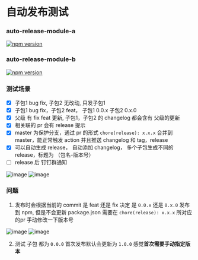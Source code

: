 # 自动发布测试

### auto-release-module-a

<a href="https://badge.fury.io/js/auto-release-module-a" title="npm">
<img src="https://img.shields.io/npm/v/auto-release-module-a.svg?style=flat-square" alt="npm version"/>
</a>

### auto-release-module-b

<a href="https://badge.fury.io/js/auto-release-module-b" title="npm">
<img src="https://img.shields.io/npm/v/auto-release-module-b.svg?style=flat-square" alt="npm version"/>
</a>

### 测试场景

- [x] 子包1 bug fix, 子包2 无改动, 只发子包1
- [x] 子包1 bug fix，子包2 feat， 子包1 0.0.x  子包2 0.x.0
- [x] 父级 有 fix feat 更新, 子包1，子包2 的 changelog 都会含有 父级的更新
- [x] 相关联的 pr 会有 release 提示
- [x] master 为保护分支，通过 pr 的形式 `chore(release): x.x.x` 合并到 master，能正常触发 action 并且推送 changelog 和 tag，release
- [x] 可以自动生成 release， 自动添加 changelog， 多个子包生成不同的 release，标题为 （包名-版本号）
- [ ] release 后 钉钉群通知

![image](https://user-images.githubusercontent.com/21015895/137594106-2e7abba2-2b8e-4a72-8b64-5ba0722dbfdb.png)
![image](https://user-images.githubusercontent.com/21015895/137594255-b460d4a8-bf20-42c4-9c18-8686f8b52dc5.png)


### 问题

1. 发布时会根据当前的 commit 是 feat 还是 fix 决定 是 `0.0.x` 还是 `0.x.0` 发布到 npm, 但是不会更新 package.json 需要在 `chore(release): x.x.x` 所对应的pr 手动修改一下版本号

![image](https://user-images.githubusercontent.com/21015895/137594169-858c7bef-d890-4f90-bef4-1e8591982394.png)
![image](https://user-images.githubusercontent.com/21015895/137594174-97131cd7-03f6-4603-9957-49bf214f59fd.png)

2. 测试 子包 都为 `0.0.0` 首次发布默认会更新为 `1.0.0` 感觉**首次需要手动指定版本**


